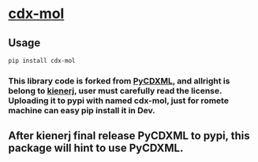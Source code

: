 # [cdx-mol](https://pypi.org/project/cdx-mol/ 'cdx-mol docs')

## Usage 
```sh
pip install cdx-mol
```

### This library code is forked from [PyCDXML](https://github.com/kienerj/pycdxml "PyCDXML's source code "), and allright is belong to [kienerj](https://github.com/kienerj "kienerj's github"), user must carefully read the license. Uploading it to pypi with named cdx-mol, just for romete machine can easy pip install it in Dev. 

## After kienerj final release PyCDXML to pypi, this package will hint to use PyCDXML.
